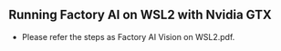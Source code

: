 ## Running Factory AI on WSL2 with Nvidia GTX
- Please refer the steps as Factory AI Vision on WSL2.pdf.
